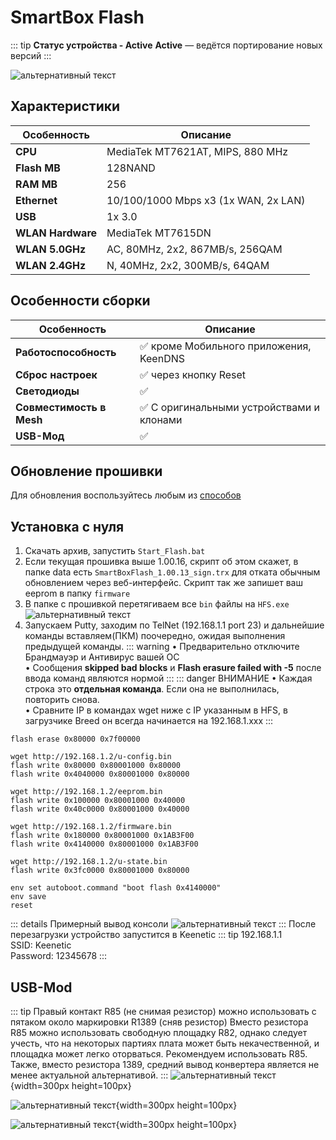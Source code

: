 # SmartBox Flash <YezBadgeWithDropdown type="keenetic" text="4.1.7" url="/assets/files/firmware/SmartBox-Flash-4.1.7.7z" :versions="[{ text: '4.0.7', url: '/assets/files/firmware/SmartBox-Flash-4.0.7.zip' }]"/>

::: tip **Статус устройства - Active**
**Active** — ведётся портирование новых версий
:::

![альтернативный текст](/assets/images/wiki/guides/SmartBox/flash.png)

## Характеристики

| Особенность       | Описание                             |
|-------------------|--------------------------------------|
| **CPU**           | MediaTek MT7621AT, MIPS, 880 MHz     |
| **Flash MB**      | 128NAND                              |
| **RAM MB**        | 256                                  |
| **Ethernet**      | 10/100/1000 Mbps x3 (1x WAN, 2x LAN) |
| **USB**           | 1x 3.0                               |
| **WLAN Hardware** | MediaTek MT7615DN                    |
| **WLAN 5.0GHz**   | AC, 80MHz, 2x2, 867MB/s, 256QAM      |
| **WLAN 2.4GHz**   | N, 40MHz, 2x2, 300MB/s, 64QAM        |

## Особенности сборки

| Особенность              | Описание                                 |
|--------------------------|------------------------------------------|
| **Работоспособность**    | ✅ кроме Мобильного приложения, KeenDNS   |
| **Сброс настроек**       | ✅ через кнопку Reset                     |
| **Светодиоды**           | ✅                                        |
| **Совместимость в Mesh** | ✅ С оригинальными устройствами и клонами |
| **USB-Мод**              | ✅                                        |

## Обновление прошивки

Для обновления воспользуйтесь любым из [способов](/wiki/helpful/updateFirmware.md)

## Установка с нуля

1. Скачать архив, запустить `Start_Flash.bat`
2. Если текущая прошивка выше 1.00.16, скрипт об этом скажет, в папке data есть `SmartBoxFlash_1.00.13_sign.trx` для отката обычным обновлением через веб-интерфейс. Скрипт так же запишет ваш eeprom в папку `firmware`
3. В папке с прошивкой перетягиваем все `bin` файлы на `HFS.exe`
   ![альтернативный текст](/assets/images/wiki/guides/TP-Link-EC330/openhfs.png)
4. Запускаем Putty, заходим по TelNet (192.168.1.1 port 23) и дальнейшие команды вставляем(ПКМ) поочередно, ожидая
   выполнения предыдущей команды.
   ::: warning
   • Предварительно отключите Брандмауэр и Антивирус вашей ОС
   <br/>• Сообщения **skipped bad blocks** и **Flash erasure failed with -5** после ввода команд являются нормой
   :::
   ::: danger ВНИМАНИЕ
   • Каждая строка это **отдельная команда**. Если она не выполнилась, повторить снова.
   <br/>• Cравните IP в командах wget ниже с IP указанным в HFS, в загрузчике Breed он всегда начинается на
   192.168.1.xxx
   :::

```shell
flash erase 0x80000 0x7f00000

wget http://192.168.1.2/u-config.bin
flash write 0x80000 0x80001000 0x80000
flash write 0x4040000 0x80001000 0x80000

wget http://192.168.1.2/eeprom.bin
flash write 0x100000 0x80001000 0x40000
flash write 0x40c0000 0x80001000 0x40000

wget http://192.168.1.2/firmware.bin
flash write 0x180000 0x80001000 0x1AB3F00
flash write 0x4140000 0x80001000 0x1AB3F00

wget http://192.168.1.2/u-state.bin
flash write 0x3fc0000 0x80001000 0x80000

env set autoboot.command "boot flash 0x4140000"
env save
reset
```

::: details Примерный вывод консоли
![альтернативный текст](/assets/images/wiki/guides/TP-Link-EC330/breedlog.png)
:::
После перезагрузки устройство запустится в Keenetic
::: tip 192.168.1.1<br/>SSID: Keenetic<br/>Password: 12345678
:::

## USB-Mod

::: tip Правый контакт R85 (не снимая резистор) можно использовать с пятаком около маркировки R1389 (сняв резистор)
Вместо резистора R85 можно использовать свободную площадку R82, однако следует учесть, что на некоторых партиях плата может быть некачественной, и площадка может легко оторваться. Рекомендуем использовать R85. Также, вместо резистора 1389, средний вывод конвертера является не менее актуальной
альтернативой.
:::
![альтернативный текст](/assets/images/wiki/helpful/usb-mod/flash-1.jpg){width=300px height=100px}

![альтернативный текст](/assets/images/wiki/helpful/usb-mod/flash-2.jpg){width=300px height=100px}

![альтернативный текст](/assets/images/wiki/helpful/usb-mod/flash-3.jpg){width=300px height=100px}